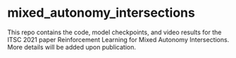 # mixed_autonomy_intersections
This repo contains the code, model checkpoints, and video results for the ITSC 2021 paper Reinforcement Learning for Mixed Autonomy Intersections. More details will be added upon publication.
